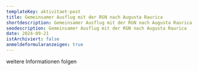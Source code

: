 ```yaml
---
templateKey: aktivitaet-post
title: G﻿emeinsamer Ausflug mit der RGN nach Augusta Raurica
shortdescription: G﻿emeinsamer Ausflug mit der RGN nach Augusta Raurica
seodescription: G﻿emeinsamer Ausflug mit der RGN nach Augusta Raurica
date: 2024-09-21
istArchiviert: false
anmeldeformularanzeigen: true
---
```

w﻿eitere Informationen folgen